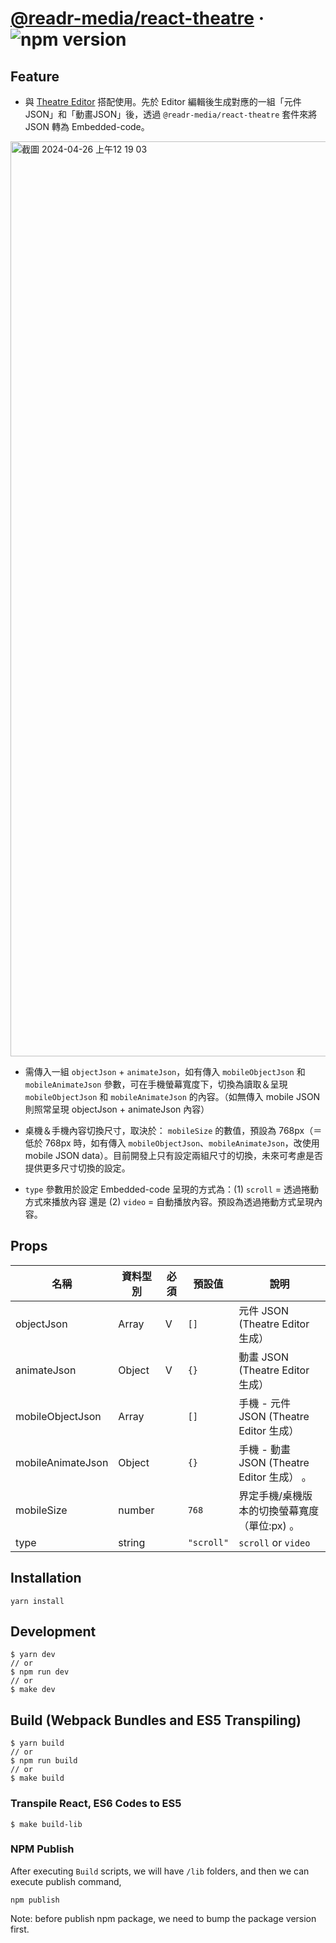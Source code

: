 # [@readr-media/react-theatre](https://www.npmjs.com/package/@readr-media/react-theatre) &middot; ![npm version](https://img.shields.io/npm/v/@readr-media/react-theatre.svg?style=flat)

## Feature
- 與 [Theatre Editor](https://github.com/readr-media/react/tree/main/packages/theatre-editor) 搭配使用。先於 Editor 編輯後生成對應的一組「元件JSON」和「動畫JSON」後，透過 `@readr-media/react-theatre` 套件來將 JSON 轉為 Embedded-code。
<img width="1464" alt="截圖 2024-04-26 上午12 19 03" src="https://github.com/ChangRongXuan/react/assets/104489150/f2afdb66-e75a-433d-bd30-4c0498d2ecf9">

- 需傳入一組 `objectJson` + `animateJson`，如有傳入 `mobileObjectJson` 和 `mobileAnimateJson` 參數，可在手機螢幕寬度下，切換為讀取＆呈現 `mobileObjectJson` 和 `mobileAnimateJson` 的內容。（如無傳入 mobile JSON 則照常呈現 objectJson + animateJson 內容）

- 桌機＆手機內容切換尺寸，取決於： `mobileSize` 的數值，預設為 768px（＝ 低於 768px 時，如有傳入 `mobileObjectJson`、`mobileAnimateJson`，改使用 mobile JSON data）。目前開發上只有設定兩組尺寸的切換，未來可考慮是否提供更多尺寸切換的設定。
- `type` 參數用於設定 Embedded-code 呈現的方式為：(1) `scroll` = 透過捲動方式來播放內容 還是 (2) `video` = 自動播放內容。預設為透過捲動方式呈現內容。
## Props

| 名稱      | 資料型別          | 必須 | 預設值           | 說明                                                                                    |
| --------- | ----------------- | ---- | ---------------- | --------------------------------------------------------------------------------------- |
| objectJson | Array             | V     | `[]`      | 元件 JSON (Theatre Editor 生成）                                                     |
| animateJson | Object             | V     | `{}`     | 動畫 JSON (Theatre Editor 生成）                                                                  |
| mobileObjectJson | Array             |   |  `[]` | 手機 - 元件 JSON (Theatre Editor 生成）    |
| mobileAnimateJson   | Object  |      |  `{}`             | 手機 - 動畫 JSON (Theatre Editor 生成）   。                                                        |
| mobileSize   | number |      |         `768`         | 界定手機/桌機版本的切換螢幕寬度（單位:px) 。                                                             |
| type | string |      |            `"scroll"`      | `scroll` or `video`                                                  |

## Installation

`yarn install`

## Development

```
$ yarn dev
// or
$ npm run dev
// or
$ make dev
```

## Build (Webpack Bundles and ES5 Transpiling)

```
$ yarn build
// or
$ npm run build
// or
$ make build
```

### Transpile React, ES6 Codes to ES5

```
$ make build-lib
```

### NPM Publish

After executing `Build` scripts, we will have `/lib` folders,
and then we can execute publish command,

```
npm publish
```

Note: before publish npm package, we need to bump the package version first.
